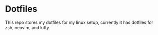 # Dotfiles
This repo stores my dotfiles for my linux setup, currently it has dotfiles for zsh, neovim, and kitty
